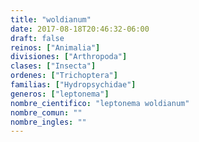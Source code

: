 ```yaml
---
title: "woldianum"
date: 2017-08-18T20:46:32-06:00
draft: false
reinos: ["Animalia"]
divisiones: ["Arthropoda"]
clases: ["Insecta"]
ordenes: ["﻿Trichoptera"]
familias: ["Hydropsychidae"]
generos: ["leptonema"]
nombre_cientifico: "leptonema woldianum"
nombre_comun: ""
nombre_ingles: ""
---
```

